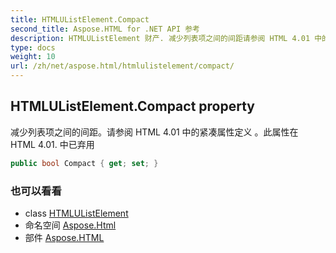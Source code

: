 ```yaml
---
title: HTMLUListElement.Compact
second_title: Aspose.HTML for .NET API 参考
description: HTMLUListElement 财产. 减少列表项之间的间距请参阅 HTML 4.01 中的紧凑属性定义 此属性在 HTML 4.01. 中已弃用
type: docs
weight: 10
url: /zh/net/aspose.html/htmlulistelement/compact/
---
```

## HTMLUListElement.Compact property

减少列表项之间的间距。请参阅 HTML 4.01 中的紧凑属性定义 。此属性在 HTML 4.01. 中已弃用

```csharp
public bool Compact { get; set; }
```

### 也可以看看

* class [HTMLUListElement](../)
* 命名空间 [Aspose.Html](../../htmlulistelement/)
* 部件 [Aspose.HTML](../../../)


